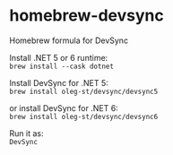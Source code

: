 # homebrew-devsync
Homebrew formula for DevSync

Install .NET 5 or 6 runtime:  
`brew install --cask dotnet`

Install DevSync for .NET 5:  
`brew install oleg-st/devsync/devsync5`

or install DevSync for .NET 6:  
`brew install oleg-st/devsync/devsync6`

Run it as:  
`DevSync`

